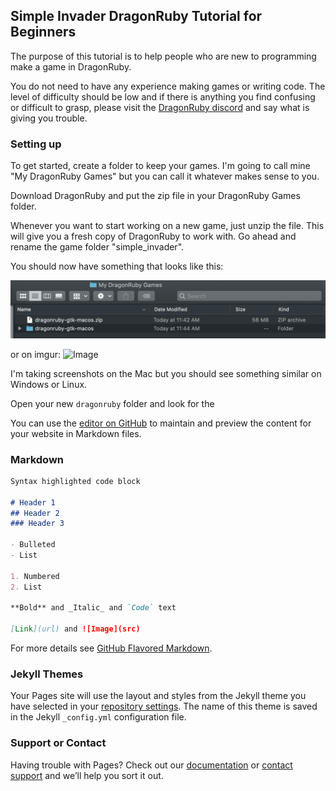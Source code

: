 ## Simple Invader DragonRuby Tutorial for Beginners

The purpose of this tutorial is to help people who are new to programming make a game in DragonRuby.

You do not need to have any experience making games or writing code. The level of difficulty should be low and if there is anything you find confusing or difficult to grasp, please visit the [DragonRuby discord](http://discord.dragonruby.com) and say what is giving you trouble.

### Setting up
To get started, create a folder to keep your games. I'm going to call mine "My DragonRuby Games" but you can call it whatever makes sense to you. 

Download DragonRuby and put the zip file in your DragonRuby Games folder. 

Whenever you want to start working on a new game, just unzip the file. This will give you a fresh copy of DragonRuby to work with. Go ahead and rename the game folder "simple_invader".

You should now have something that looks like this:

![Image](https://github.com/oeloeloel/simple-invader/blob/main/docs/images/install.png)

or on imgur:
![Image](https://i.imgur.com/tGtYRUl.png)

I'm taking screenshots on the Mac but you should see something similar on Windows or Linux.

Open your new `dragonruby` folder and look for the









You can use the [editor on GitHub](https://github.com/oeloeloel/simple-invader/edit/main/docs/index.md) to maintain and preview the content for your website in Markdown files.

### Markdown



```markdown
Syntax highlighted code block

# Header 1
## Header 2
### Header 3

- Bulleted
- List

1. Numbered
2. List

**Bold** and _Italic_ and `Code` text

[Link](url) and ![Image](src)
```

For more details see [GitHub Flavored Markdown](https://guides.github.com/features/mastering-markdown/).

### Jekyll Themes

Your Pages site will use the layout and styles from the Jekyll theme you have selected in your [repository settings](https://github.com/oeloeloel/simple-invader/settings). The name of this theme is saved in the Jekyll `_config.yml` configuration file.

### Support or Contact

Having trouble with Pages? Check out our [documentation](https://docs.github.com/categories/github-pages-basics/) or [contact support](https://support.github.com/contact) and we’ll help you sort it out.
